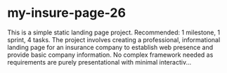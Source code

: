 # my-insure-page-26
This is a simple static landing page project. Recommended: 1 milestone, 1 sprint, 4 tasks. The project involves creating a professional, informational landing page for an insurance company to establish web presence and provide basic company information. No complex framework needed as requirements are purely presentational with minimal interactiv...
